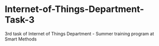 # Internet-of-Things-Department-Task-3
3rd task of Internet of Things Department - Summer training program at Smart Methods
